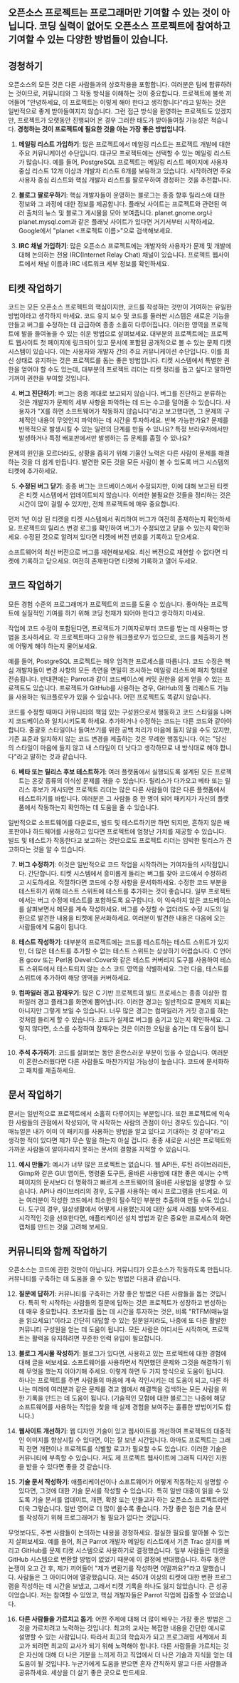 ## 오픈소스 프로젝트는 프로그래머만 기여할 수 있는 것이 아닙니다. 코딩 실력이 없어도 오픈소스 프로젝트에 참여하고 기여할 수 있는 다양한 방법들이 있습니다.

## 경청하기

오픈소스의 모든 것은 다른 사람들과의 상호작용을 포함합니다. 여러분은 팀에 합류하려는 것이므로, 커뮤니티와 그 작동 방식을 이해하는 것이 중요합니다. 프로젝트에 불쑥 끼어들어 "안녕하세요, 이 프로젝트는 이렇게 해야 한다고 생각합니다"라고 말하는 것은 일반적으로 좋게 받아들여지지 않습니다. 그런 접근 방식을 환영하는 프로젝트도 있겠지만, 프로젝트가 오랫동안 진행되어 온 경우 그러한 태도가 받아들여질 가능성은 적습니다. 
**경청하는 것이 프로젝트에 필요한 것을 아는 가장 좋은 방법입니다.**

1. **메일링 리스트 가입하기**: 많은 프로젝트에서 메일링 리스트는 프로젝트 개발에 대한 주요 커뮤니케이션 수단입니다. 대규모 프로젝트에는 선택할 수 있는 메일링 리스트가 많습니다. 예를 들어, PostgreSQL 프로젝트는 메일링 리스트 페이지에 사용자 중심 리스트 12개 이상과 개발자 리스트 6개를 보유하고 있습니다. 시작하려면 주요 사용자 중심 리스트와 핵심 개발자 리스트를 팔로우하여 경청하는 것을 추천합니다.

2. **블로그 팔로우하기**: 핵심 개발자들이 운영하는 블로그는 종종 향후 릴리스에 대한 정보와 그 과정에 대한 정보를 제공합니다. 플래닛 사이트는 프로젝트와 관련된 여러 출처의 뉴스 및 블로그 게시물을 모아 보여줍니다. planet.gnome.org나 planet.mysql.com과 같은 플래닛 사이트가 있다면 거기서부터 시작하세요. Google에서 "planet <프로젝트 이름>"으로 검색해보세요.

3. **IRC 채널 가입하기**: 많은 오픈소스 프로젝트에는 개발자와 사용자가 문제 및 개발에 대해 논의하는 전용 IRC(Internet Relay Chat) 채널이 있습니다. 프로젝트 웹사이트에서 채널 이름과 IRC 네트워크 세부 정보를 확인하세요.


## 티켓 작업하기

코드는 모든 오픈소스 프로젝트의 핵심이지만, 코드를 작성하는 것만이 기여하는 유일한 방법이라고 생각하지 마세요. 코드 유지 보수 및 코드를 둘러싼 시스템은 새로운 기능을 만들고 버그를 수정하는 데 급급하여 종종 소홀히 다루어집니다. 이러한 영역을 프로젝트에 발을 들여놓을 수 있는 쉬운 방법으로 살펴보세요. 대부분의 프로젝트에는 프로젝트 웹사이트 첫 페이지에 링크되어 있고 문서에 포함된 공개적으로 볼 수 있는 문제 티켓 시스템이 있습니다. 이는 사용자와 개발자 간의 주요 커뮤니케이션 수단입니다. 이를 최신 상태로 유지하는 것은 프로젝트를 돕는 좋은 방법입니다. 티켓 시스템에서 특별한 권한을 얻어야 할 수도 있는데, 대부분의 프로젝트 리더는 티켓 정리를 돕고 싶다고 말하면 기꺼이 권한을 부여할 것입니다.

4. **버그 진단하기**: 버그는 종종 제대로 보고되지 않습니다. 
버그를 진단하고 분류하는 것은 개발자가 문제의 세부 사항을 파악하는 데 드는 수고를 덜어줄 수 있습니다. 사용자가 "X를 하면 소프트웨어가 작동하지 않습니다"라고 보고했다면, 그 문제의 구체적인 내용이 무엇인지 파악하는 데 시간을 투자하세요. 반복 가능한가요? 문제를 반복적으로 발생시킬 수 있는 일련의 단계를 만들 수 있나요? 특정 브라우저에서만 발생하거나 특정 배포판에서만 발생하는 등 문제를 좁힐 수 있나요?

문제의 원인을 모르더라도, 상황을 좁히기 위해 기울인 노력은 다른 사람이 문제를 해결하는 것을 더 쉽게 만듭니다. 발견한 모든 것을 모든 사람이 볼 수 있도록 버그 시스템의 티켓에 추가하세요.

5. **수정된 버그 닫기**: 종종 버그는 코드베이스에서 수정되지만, 이에 대해 보고된 티켓은 티켓 시스템에서 업데이트되지 않습니다. 이러한 불필요한 것들을 정리하는 것은 시간이 많이 걸릴 수 있지만, 전체 프로젝트에 매우 중요합니다.

먼저 1년 이상 된 티켓을 티켓 시스템에서 쿼리하여 버그가 여전히 존재하는지 확인하세요. 프로젝트의 릴리스 변경 로그를 확인하여 버그가 수정되었고 닫을 수 있는지 확인하세요. 수정된 것으로 알려져 있다면 티켓에 버전 번호를 기록하고 닫으세요.

소프트웨어의 최신 버전으로 버그를 재현해보세요. 최신 버전으로 재현할 수 없다면 티켓에 기록하고 닫으세요. 여전히 존재한다면 티켓에 기록하고 열어 두세요.



## 코드 작업하기

모든 경험 수준의 프로그래머가 프로젝트의 코드를 도울 수 있습니다. 좋아하는 프로젝트에 실질적인 기여를 하기 위해 코딩 천재가 되어야 한다고 생각하지 마세요.

작업에 코드 수정이 포함된다면, 프로젝트가 기여자로부터 코드를 받는 데 사용하는 방법을 조사하세요. 각 프로젝트마다 고유한 워크플로우가 있으므로, 코드를 제출하기 전에 어떻게 해야 하는지 물어보세요.

예를 들어, PostgreSQL 프로젝트는 매우 엄격한 프로세스를 따릅니다. 코드 수정은 핵심 개발자들이 변경 사항의 모든 측면을 면밀히 조사하는 메일링 리스트에 패치 형태로 전송됩니다. 반대편에는 Parrot과 같이 코드베이스에 커밋 권한을 쉽게 얻을 수 있는 프로젝트도 있습니다. 프로젝트가 GitHub를 사용하는 경우, GitHub의 풀 리퀘스트 기능을 사용하는 워크플로우가 있을 수 있습니다. 어떤 프로젝트도 똑같지 않습니다.

코드를 수정할 때마다 커뮤니티의 책임 있는 구성원으로서 행동하고 코드 스타일을 나머지 코드베이스와 일치시키도록 하세요. 추가하거나 수정하는 코드는 다른 코드와 같아야 합니다. 중괄호 스타일이나 들여쓰기를 위한 공백 처리가 마음에 들지 않을 수도 있지만, 기존 표준과 일치하지 않는 코드 변경을 제출하는 것은 무례한 행동입니다. 이는 "당신의 스타일이 마음에 들지 않고 내 스타일이 더 낫다고 생각하므로 내 방식대로 해야 합니다"라고 말하는 것과 같습니다.

6.  **베타 또는 릴리스 후보 테스트하기**: 여러 플랫폼에서 실행되도록 설계된 모든 프로젝트는 온갖 종류의 이식성 문제를 겪을 수 있습니다. 릴리스가 다가오고 베타 또는 릴리스 후보가 게시되면 프로젝트 리더는 많은 다른 사람들이 많은 다른 플랫폼에서 테스트하기를 바랍니다. 여러분은 그 사람들 중 한 명이 되어 패키지가 자신의 플랫폼에서 작동하는지 확인하는 데 도움을 줄 수 있습니다.

일반적으로 소프트웨어를 다운로드, 빌드 및 테스트하기만 하면 되지만, 흔하지 않은 배포판이나 하드웨어를 사용하고 있다면 프로젝트에 엄청난 가치를 제공할 수 있습니다. 빌드 및 테스트가 작동한다고 보고하는 것만으로도 프로젝트 리더는 임박한 릴리스가 견고하다는 것을 알 수 있습니다.


7.  **버그 수정하기**: 이것은 일반적으로 코드 작업을 시작하려는 기여자들의 시작점입니다. 간단합니다. 티켓 시스템에서 흥미롭게 들리는 버그를 찾아 코드에서 수정하려고 시도하세요. 적절하다면 코드에 수정 사항을 문서화하세요. 수정한 코드 부분을 테스트하기 위해 테스트 스위트에 테스트를 추가하는 것이 좋습니다. 일부 프로젝트에서는 버그 수정에 테스트를 포함하도록 요구합니다. 이 익숙하지 않은 코드베이스를 살펴보면서 메모를 계속 작성하세요. 버그를 수정할 수 없더라도 수정 시도의 일환으로 발견한 내용을 티켓에 문서화하세요. 여러분이 발견한 내용은 다음에 오는 사람들에게 도움이 됩니다.


8.  **테스트 작성하기**: 대부분의 프로젝트에는 코드를 테스트하는 테스트 스위트가 있지만, 더 많은 테스트를 추가할 수 없는 테스트 스위트는 상상하기 어렵습니다. C 언어용 gcov 또는 Perl용 Devel::Cover와 같은 테스트 커버리지 도구를 사용하여 테스트 스위트에서 테스트되지 않는 소스 코드 영역을 식별하세요. 그런 다음, 테스트를 스위트에 추가하여 해당 영역을 커버하세요.


9.  **컴파일러 경고 잠재우기**: 많은 C 기반 프로젝트의 빌드 프로세스는 종종 이상한 컴파일러 경고 플래그를 화면에 뿜어냅니다. 이러한 경고는 일반적으로 문제의 지표는 아니지만 그렇게 보일 수 있습니다. 너무 많은 경고는 컴파일러가 거짓 경고를 하는 것처럼 들리게 할 수 있습니다. 코드가 실제로 버그를 숨기고 있는지 확인하세요. 그렇지 않다면, 소스를 수정하여 잠재우는 것은 이러한 오탐을 숨기는 데 도움이 됩니다.


10. **주석 추가하기**: 코드를 살펴보는 동안 혼란스러운 부분이 있을 수 있습니다. 여러분이 혼란스러웠다면 다른 사람들도 마찬가지일 가능성이 높습니다. 코드에 문서화하고 패치를 제출하세요.


## 문서 작업하기

문서는 일반적으로 프로젝트에서 소홀히 다루어지는 부분입니다. 또한 프로젝트에 익숙한 사람들의 관점에서 작성되어, 막 시작하는 사람의 관점이 아닌 경우도 있습니다. "이 매뉴얼은 내가 이미 이 패키지를 사용하는 방법을 알고 있다고 기대하는 것 같아"라고 생각한 적이 있다면 제가 무슨 말을 하는지 아실 겁니다. 종종 새로운 시선은 프로젝트와 가까운 사람들이 알아차리지 못하는 문서의 결함을 지적할 수 있습니다.

11. **예시 만들기**: 예시가 너무 많은 프로젝트는 없습니다. 웹 API든, 루틴 라이브러리든, Gimp와 같은 GUI 앱이든, 명령줄 도구든, 올바른 사용법에 대한 좋은 예시는 수백 페이지의 문서보다 더 명확하고 빠르게 소프트웨어의 올바른 사용법을 설명할 수 있습니다. API나 라이브러리의 경우, 도구를 사용하는 예시 프로그램을 만드세요. 이는 여러분이 작성한 코드에서 최소한의 필수적인 부분만 추출하여 만들 수도 있습니다. 도구의 경우, 일상생활에서 어떻게 사용했는지에 대한 실제 사례를 보여주세요. 시각적인 것을 선호한다면, 애플리케이션 설치 방법과 같은 중요한 프로세스의 화면 캡처를 만드는 것을 고려해 보세요.



## 커뮤니티와 함께 작업하기

오픈소스는 코드에 관한 것만이 아닙니다. 커뮤니티가 오픈소스가 작동하도록 만듭니다. 커뮤니티를 구축하는 데 도움을 줄 수 있는 방법은 다음과 같습니다.

12. **질문에 답하기**: 커뮤니티를 구축하는 가장 좋은 방법은 다른 사람들을 돕는 것입니다. 특히 막 시작하는 사람들의 질문에 답하는 것은 프로젝트가 성장하고 번성하는 데 매우 중요합니다. 초보자를 돕는 데 시간을 투자하는 것은, 비록 "RTFM(매뉴얼을 읽으세요)"이라고 간단히 대답할 수 있는 질문일지라도, 나중에 또 다른 활발한 커뮤니티 구성원을 얻는 데 도움이 됩니다. 모든 사람은 어디서든 시작하며, 프로젝트는 활력을 유지하려면 꾸준한 인력 유입이 필요합니다.

13. **블로그 게시물 작성하기**: 블로그가 있다면, 사용하고 있는 프로젝트에 대한 경험에 대해 글을 써보세요. 소프트웨어를 사용하면서 직면했던 문제와 그것을 해결하기 위해 무엇을 했는지 이야기해 주세요. 이렇게 하면 두 가지 방식으로 도움이 됩니다. 하나는 프로젝트를 주변 사람들의 마음에 계속 각인시키는 데 도움이 되고, 다른 하나는 미래에 여러분과 같은 문제를 겪고 웹에서 해결책을 검색하는 모든 사람을 위한 기록을 만드는 데 도움이 됩니다. (기술적인 모험에 대한 블로그는 나중에 해당 소프트웨어를 사용하는 직업을 찾을 때 실제 경험을 보여주는 훌륭한 방법이기도 합니다.)

14. **웹사이트 개선하기**: 웹 디자인 기술이 있고 웹사이트를 개선하여 프로젝트의 대중적인 이미지를 향상시킬 수 있다면, 이는 잘 보낸 시간입니다. 아마도 프로젝트는 그래픽 전면 개편이나 프로젝트를 식별할 로고가 필요할 수도 있습니다. 이러한 기술은 커뮤니티에 부족할 수 있습니다. 저도 제 프로젝트 웹사이트에 그래픽 디자인 지원을 받을 수 있다면 좋을 것 같습니다.

15. **기술 문서 작성하기**: 애플리케이션이나 소프트웨어가 어떻게 작동하는지 설명할 수 있다면, 그것에 대한 기술 문서를 작성할 수 있습니다. 특히 일반 대중이 읽을 수 있도록 기술 문서를 업데이트, 개편, 확장 또는 만들고자 하는 오픈소스 프로젝트라면 더욱 그렇습니다. 일반 영어로 더 많이 쓸수록 좋습니다. 가장 좋은 점은 기술 문서를 작성하기 위해 프로그래머가 될 필요가 없다는 것입니다.

무엇보다도, 주변 사람들이 논의하는 내용을 경청하세요. 절실한 필요를 알아볼 수 있는지 살펴보세요. 예를 들어, 최근 Parrot 개발자 메일링 리스트에서 기존 Trac 설치를 버리고 GitHub를 문제 티켓 시스템으로 사용하기로 결정했습니다. 일부 사람들은 티켓을 GitHub 시스템으로 변환할 방법이 없었기 때문에 이 결정에 반대했습니다. 하루 동안 논쟁이 오고 간 후, 제가 끼어들어 "제가 변환기를 작성하면 어떨까요?"라고 말했습니다. 사람들은 그 아이디어에 열광했습니다. 저는 450개 이상의 티켓에 대한 변환 프로그램을 작성하는 데 시간을 보냈고, 그래서 티켓 기록을 하나도 잃지 않았습니다. 큰 성공이었습니다. 저는 참여할 수 있었고, 핵심 개발자들은 Parrot 작업에 집중할 수 있었습니다.

16. **다른 사람들을 가르치고 돕기**: 어떤 주제에 대해 더 많이 배우는 가장 좋은 방법은 그것을 가르치려고 노력하는 것입니다. 최고의 교사는 복잡한 내용을 간단한 예시로 설명할 수 있는 사람입니다. 따라서 최고의 학습자가 되고 프로그래밍 세계에서 최고가 되려면 최고의 교사가 되기 위해 노력해야 합니다. 다른 사람들을 가르치는 것은 자신에 대해 더 나은 기분을 느끼게 하고 직업에서 더 나은 기술과 지식을 얻는 데 도움이 될 것입니다. 누군가에게 도움을 받으면 혼자 간직하지 말고 다른 사람들과 공유하세요. 세상을 더 살기 좋은 곳으로 만드세요.
